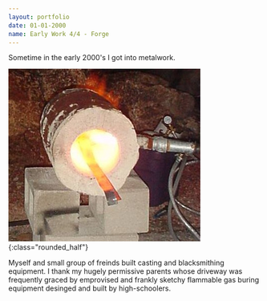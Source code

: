 ```yaml
---
layout: portfolio
date: 01-01-2000
name: Early Work 4/4 - Forge
---
```


Sometime in the early 2000's I got into metalwork.  

![](/images/forge.jpg "A small propane forge"){:class="rounded_half"}

Myself and small group of freinds built casting and blacksmithing equipment.
I thank my hugely permissive parents whose driveway was frequently graced
by emprovised and frankly sketchy flammable gas buring equipment desinged and
built by high-schoolers.
